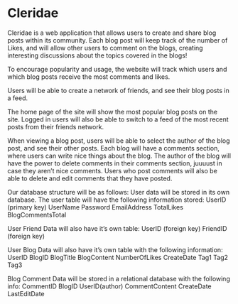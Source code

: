 # Cleridae

Cleridae is a web application that allows users to create and share blog posts within its community. Each blog post will keep track of the number of Likes, and will allow other users to comment on the blogs, creating interesting discussions about the topics covered in the blogs!

To encourage popularity and usage, the website will track which users and which blog posts receive the most comments and likes.

Users will be able to create a network of friends, and see their blog posts in a feed.

The home page of the site will show the most popular blog posts on the site. Logged in users will also be able to switch to a feed of the most recent posts from their friends network.

When viewing a blog post, users will be able to select the author of the blog post, and see their other posts. Each blog will have a comments section, where users can write nice things about the blog. The author of the blog will have the power to delete comments in their comments section, juuuust in case they aren’t nice comments. Users who post comments will also be able to delete and edit comments that they have posted.

Our database structure will be as follows:
User data will be stored in its own database. The user table will have the following information stored:
UserID (primary key)
UserName
Password
EmailAddress
TotalLikes
BlogCommentsTotal

User Friend Data will also have it’s own table:
UserID (foreign key)
FriendID (foreign key)

User Blog Data will also have it’s own table with the following information:
UserID
BlogID
BlogTitle
BlogContent
NumberOfLikes
CreateDate
Tag1
Tag2
Tag3

Blog Comment Data will be stored in a relational database with the following info:
CommentID
BlogID
UserID(author)
CommentContent
CreateDate
LastEditDate
